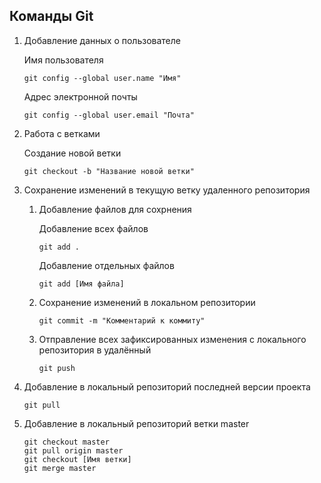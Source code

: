 ## Команды Git

1. Добавление данных о пользователе 

    Имя пользователя

    ```
    git config --global user.name "Имя"
    ```

    Адрес электронной почты

    ```
    git config --global user.email "Почта"
    ```

2. Работа с ветками

    Создание новой ветки

    ```
    git checkout -b "Название новой ветки"
    ```

3. Сохранение изменений в текущую ветку удаленного репозитория

    1. Добавление файлов для сохрнения
        
        Добавление всех файлов

        ```
        git add .
        ```

        Добавление отдельных файлов

        ```
        git add [Имя файла]
        ```

    2. Сохранение изменений в локальном репозитории

        ```
        git commit -m "Комментарий к коммиту"
        ```

    3. Отправление всех зафиксированных изменения с локального репозитория в удалённый

        ```
        git push
        ```

4. Добавление в локальный репозиторий последней версии проекта

    ```
    git pull
    ```

5. Добавление в локальный репозиторий ветки master

    ```
    git checkout master
    git pull origin master
    git checkout [Имя ветки]
    git merge master
    ```